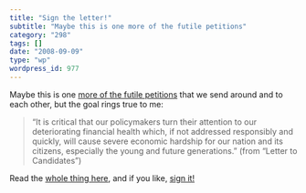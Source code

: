 ```yaml
---
title: "Sign the letter!"
subtitle: "Maybe this is one more of the futile petitions"
category: "298"
tags: []
date: "2008-09-09"
type: "wp"
wordpress_id: 977
---
```

Maybe this is one [more of the futile petitions](http://www.pgpf.org/getinvolved/letter-to-candidates/) that we send around and to each other, but the goal rings true to me:
> “It is critical that our policymakers turn their attention to our
deteriorating financial health which, if not addressed responsibly and
quickly, will cause severe economic hardship for our nation and its
citizens, especially the young and future generations.” (from “Letter to Candidates”)

Read the [whole thing here](http://www.pgpf.org/getinvolved/letter-to-candidates/), and if you like, [sign it!](http://www.pgpf.org/getinvolved/letter-to-candidates/#sign)